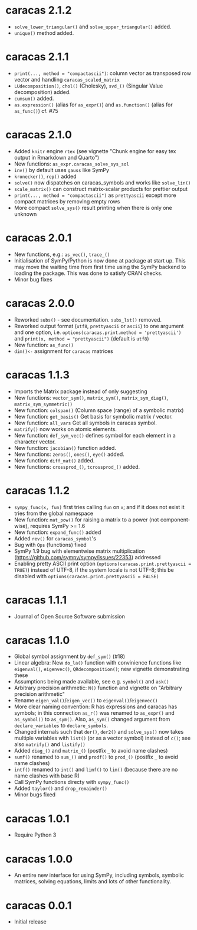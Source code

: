# caracas 2.1.2

* `solve_lower_triangular()` and `solve_upper_triangular()` added.
* `unique()` method added.

# caracas 2.1.1

* `print(..., method = "compactascii")`: column vector as transposed row vector
   and handling `caracas_scaled_matrix`
* `LUdecomposition()`, `chol()` (Cholesky), `svd_()` (Singular Value decomposition) added.
* `cumsum()` added.
* `as.expression()` (alias for `as_expr()`) and `as.function()` (alias for `as_func()`) cf. #75

# caracas 2.1.0

* Added `knitr` engine `rtex` (see vignette "Chunk engine for easy tex output in Rmarkdown and Quarto")
* New functions: `as_expr.caracas_solve_sys_sol`
* `inv()` by default uses `gauss` like SymPy
* `kronecker()`, `rep()` added
* `solve()` now dispatches on caracas_symbols and works like `solve_lin()`
* `scale_matrix()` can construct matrix-scalar products for prettier output
* `print(..., method = "compactascii")` as `prettyascii` except more compact matrices by removing 
  empty rows
* More compact `solve_sys()` result printing when there is only one unknown

# caracas 2.0.1

* New functions, e.g.: `as_vec()`, `trace_()`
* Initialisation of SymPy/Python is now done at package at start up. This may move 
  the waiting time from first time using the SymPy backend to loading the package. 
  This was done to satisfy CRAN checks.
* Minor bug fixes

# caracas 2.0.0

* Reworked `subs()` - see documentation. `subs_lst()` removed.
* Reworked output format (`utf8`, `prettyascii` or `ascii`) to one argument and one option, i.e. 
  `options(caracas.print.method = 'prettyascii')` and `print(x, method = "prettyascii")` (default is `utf8`)
* New function: `as_func()`
* `dim()<-` assignment for `caracas` matrices

# caracas 1.1.3

* Imports the Matrix package instead of only suggesting
* New functions: `vector_sym()`, `matrix_sym()`, `matrix_sym_diag()`, `matrix_sym_symmetric()`
* New function: `colspan()` (Column space (range) of a symbolic matrix)
* New function: `get_basis()` Get basis for symbolic matrix / vector.
* New function: `all_vars` Get all symbols in caracas symbol.
* `matrify()` now works on atomic elements.
* New function: `def_sym_vec()` defines symbol for each element in a character vector.
* New function: `jacobian()` function added. 
* New functions: `zeros()`, `ones()`, `eye()` added.
* New function: `diff_mat()` added.
* New functions: `crossprod_()`, `tcrossprod_()` added.

# caracas 1.1.2

* `sympy_func(x, fun)` first tries calling `fun` on `x`; and if it does not exist it tries from the global namespace
* New function: `mat_pow()` for raising a matrix to a power (not component-wise), requires SymPy >= 1.6
* New function: `expand_func()` added
* Added `rev()` for `caracas_symbol`'s
* Bug with `Ops` (functions) fixed
* SymPy 1.9 bug with elementwise matrix multiplication (https://github.com/sympy/sympy/issues/22353) addressed
* Enabling pretty ASCII print option (`options(caracas.print.prettyascii = TRUE)`) instead of UTF-8, if the system locale is not UTF-8; this be disabled with `options(caracas.print.prettyascii = FALSE)`

# caracas 1.1.1

* Journal of Open Source Software submission

# caracas 1.1.0

* Global symbol assignment by `def_sym()` (#18)
* Linear algebra: New `do_la()` function with convinience functions like `eigenval()`, `eigenvec()`, `QRdecomposition()`; new vignette demonstrating these
* Assumptions being made available, see e.g. `symbol()` and `ask()`
* Arbitrary precision arithmetic: `N()` function and vignette on 
  "Arbitrary precision arithmetic"
* Rename `eigen_val()`/`eigen_vec()` to `eigenval()`/`eigenvec()`
* More clear naming convention: R has expressions and caracas has symbols; 
  in this connection `as_r()` was renamed to `as_expr()` and 
  `as_symbol()` to `as_sym()`. Also, `as_sym()` changed argument from `declare_variables` to `declare_symbols`.
* Changed internals such that `der()`, `der2()` and `solve_sys()` now takes multiple variables with `list()` (or as a vector symbol) instead of `c()`; see also `matrify()` and `listify()`
* Added `diag_()` and `matrix_()` (postfix `_` to avoid name clashes)
* `sumf()` renamed to `sum_()` and `prodf()` to `prod_()` (postfix `_` to avoid name clashes)
* `intf()` renamed to `int()` and `limf()` to `lim()` (because there are no name clashes with base R)
* Call SymPy functions directy with `sympy_func()`
* Added `taylor()` and `drop_remainder()`
* Minor bugs fixed

# caracas 1.0.1

* Require Python 3

# caracas 1.0.0

* An entire new interface for using SymPy, including symbols, symbolic 
  matrices, solving equations, limits and lots of other functionality.

# caracas 0.0.1

* Initial release
